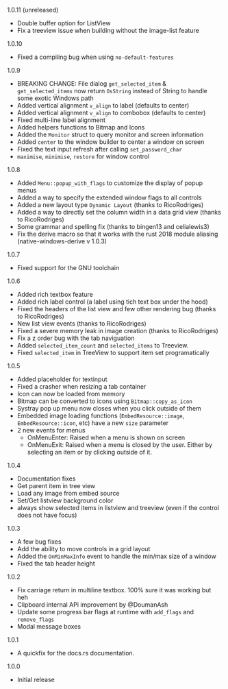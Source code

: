 1.0.11 (unreleased)
* Double buffer option for ListView
* Fix a treeview issue when building without the image-list feature

1.0.10
* Fixed a compiling bug when using `no-default-features`

1.0.9
* BREAKING CHANGE: File dialog `get_selected_item` & `get_selected_items` now return `OsString` instead of String to handle some exotic Windows path
* Added vertical alignment  `v_align` to label (defaults to center)
* Added vertical alignment `v_align` to combobox (defaults to center)
* Fixed multi-line label alignment 
* Added helpers functions to Bitmap and Icons
* Added the `Monitor` struct to query monitor and screen information
* Added `center` to the window builder to center a window on screen
* Fixed the text input refresh after calling `set_password_char`
* `maximise`, `minimise`, `restore` for window control

1.0.8

* Added `Menu::popup_with_flags` to customize the display of popup menus
* Added a way to specify the extended window flags to all controls
* Added a new layout type `Dynamic Layout` (thanks to RicoRodriges)
* Added a way to directly set the column width in a data grid view (thanks to RicoRodriges)
* Some grammar and spelling fix (thanks to bingen13 and celialewis3)
* Fix the derive macro so that it works with the rust 2018 module aliasing (native-windows-derive v 1.0.3)

1.0.7

* Fixed support for the GNU toolchain

1.0.6

* Added rich textbox feature
* Added rich label control (a label using tich text box under the hood)
* Fixed the headers of the list view and few other rendering bug (thanks to RicoRodriges)
* New list view events (thanks to RicoRodriges)
* Fixed a severe memory leak in image creation (thanks to RicoRodriges)
* Fix a z order bug with the tab naviguation
* Added `selected_item_count` and `selected_items` to Treeview.
* Fixed `selected_item` in TreeView to support item set programatically

1.0.5

* Added placeholder for textinput
* Fixed a crasher when resizing a tab container
* Icon can now be loaded from memory
* Bitmap can be converted to icons using `Bitmap::copy_as_icon`
* Systray pop up menu now closes when you click outside of them
* Embedded image loading functions (`EmbedResource::image`, `EmbedResource::icon`, etc) have a new `size` parameter
* 2 new events for menus
  * OnMenuEnter: Raised when a menu is shown on screen
  * OnMenuExit: Raised when a menu is closed by the user. Either by selecting an item or by clicking outside of it.

1.0.4

* Documentation fixes
* Get parent item in tree view
* Load any image from embed source
* Set/Get listview background color
* always show selected items in listview and treeview (even if the control does not have focus)

1.0.3

* A few bug fixes
* Add the ability to move controls in a grid layout
* Added the `OnMinMaxInfo` event to handle the min/max size of a window
* Fixed the tab header height

1.0.2

* Fix carriage return in multiline textbox. 100% sure it was working but heh
* Clipboard internal APi improvement by @DoumanAsh
* Update some progress bar flags at runtime with `add_flags` and `remove_flags` 
* Modal message boxes

1.0.1

* A quickfix for the docs.rs documentation.

1.0.0

* Initial release